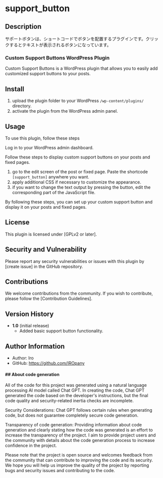 # support_button
## Description

サポートボタンは、ショートコードでボタンを配置するプラグインです。クリックするとテキストが表示されるボタンになっています。

### Custom Support Buttons WordPress Plugin

Custom Support Buttons is a WordPress plugin that allows you to easily add customized support buttons to your posts.

## Install

1. upload the plugin folder to your WordPress `/wp-content/plugins/` directory.
2. activate the plugin from the WordPress admin panel.

## Usage

To use this plugin, follow these steps

Log in to your WordPress admin dashboard.

Follow these steps to display custom support buttons on your posts and fixed pages.

1. go to the edit screen of the post or fixed page. 
Paste the shortcode `[support_button]` anywhere you want. 
2. apply additional CSS if necessary to customize the appearance. 
3. if you want to change the text output by pressing the button, edit the corresponding part of the JavaScript file.

By following these steps, you can set up your custom support button and display it on your posts and fixed pages.


## License

This plugin is licensed under [GPLv2 or later].

## Security and Vulnerability

Please report any security vulnerabilities or issues with this plugin by [create issue] in the GitHub repository.

## Contributions

We welcome contributions from the community. If you wish to contribute, please follow the [Contribution Guidelines].

## Version History

- **1.0** (initial release)
  - Added basic support button functionality.

## Author Information

- Author: Iro
- GitHub: 
https://github.com/IROpany

#### ## About code generation

All of the code for this project was generated using a natural language processing AI model called Chat GPT. In creating the code, Chat GPT generated the code based on the developer's instructions, but the final code quality and security-related inertia checks are incomplete.

Security Considerations: Chat GPT follows certain rules when generating code, but does not guarantee completely secure code generation.

Transparency of code generation: Providing information about code generation and clearly stating how the code was generated is an effort to increase the transparency of the project. I aim to provide project users and the community with details about the code generation process to increase confidence in the project.

Please note that the project is open source and welcomes feedback from the community that can contribute to improving the code and its security. We hope you will help us improve the quality of the project by reporting bugs and security issues and contributing to the code.
